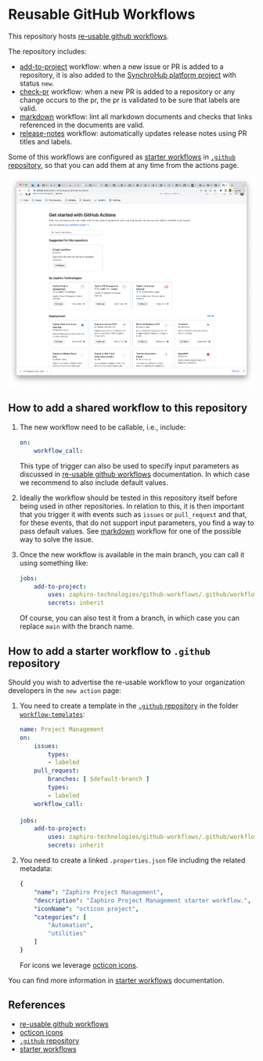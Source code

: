 # Reusable GitHub Workflows

This repository hosts [re-usable github workflows][re-usable-github-workflows].

The repository includes:

- [add-to-project](.github/workflows/add-to-project.yaml) workflow: when a new
  issue or PR is added to a repository, it is also added to the [SynchroHub
  platform project](https://github.com/orgs/zaphiro-technologies/projects/2)
  with status `new`.
- [check-pr](.github/workflows/check-pr.yaml) workflow: when a new
  PR is added to a repository or any change occurs to the pr, the pr is
  validated to be sure that labels are valid.
- [markdown](.github/workflows/markdown.yaml) workflow: lint all markdown
  documents and checks that links referenced in the documents are valid.
- [release-notes](.github/workflows/release-notes.yaml) workflow: automatically
  updates release notes using PR titles and labels.

Some of this workflows are configured as [starter workflows][starter-workflows]
in [`.github` repository][.github], so that you can add them at any time from
the actions page.

![Starter Actions](./screenshot.png)

## How to add a shared workflow to this repository

1. The new workflow need to be callable, i.e., include:

    ```yaml
    on:
        workflow_call:
    ```

    This type of trigger can also be used to specify input parameters as
    discussed in [re-usable github workflows][re-usable-github-workflows]
    documentation. In which case we recommend to also include default values.

1. Ideally the workflow should be tested in this repository itself before
   being used in other repositories. In relation to this, it is then important
   that you trigger it with events such as `issues` or `pull_request` and that,
   for these events, that do not support input parameters, you find a way to
   pass default values. See [markdown](.github/workflows/markdown.yaml) workflow
   for one of the possible way to solve the issue.

1. Once the new workflow is available in the main branch, you can call it using
   something like:

    ```yaml
    jobs:
        add-to-project:
            uses: zaphiro-technologies/github-workflows/.github/workflows/add-to-project.yaml@main
            secrets: inherit
    ```

    Of course, you can also test it from a branch, in which case you can replace
    `main` with the branch name.

## How to add a starter workflow to `.github` repository

Should you wish to advertise the re-usable workflow to your organization
developers in the `new action` page:

1. You need to create a template in the [`.github` repository][.github] in the
   folder [`workflow-templates`](https://github.com/zaphiro-technologies/.github/tree/main/workflow-templates):

    ```yaml
    name: Project Management
    on:
        issues:
            types:
            - labeled
        pull_request:
            branches: [ $default-branch ]
            types:
            - labeled
        workflow_call:

    jobs:
        add-to-project:
            uses: zaphiro-technologies/github-workflows/.github/workflows/add-to-project.yaml@main
            secrets: inherit
    ```

1. You need to create a linked `.properties.json` file including the related
   metadata:

    ```yaml
    {
        "name": "Zaphiro Project Management",
        "description": "Zaphiro Project Management starter workflow.",
        "iconName": "octicon project",
        "categories": [
            "Automation",
            "utilities"
        ]
    }
    ```

    For icons we leverage [octicon icons][octicon].

You can find more information in [starter workflows][starter-workflows]
documentation.

## References

- [re-usable github workflows][re-usable-github-workflows]
- [octicon icons][octicon]
- [`.github` repository][.github]
- [starter workflows][starter-workflows]

[re-usable-github-workflows]: https://docs.github.com/en/actions/using-workflows/reusing-workflows
[octicon]: https://primer.style/design/foundations/icons/
[.github]: https://github.com/zaphiro-technologies/.github
[starter-workflows]: https://docs.github.com/en/actions/using-workflows/creating-starter-workflows-for-your-organization

